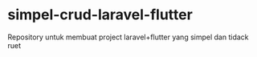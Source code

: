 # simpel-crud-laravel-flutter
Repository untuk membuat project laravel+flutter yang simpel dan tidack ruet

